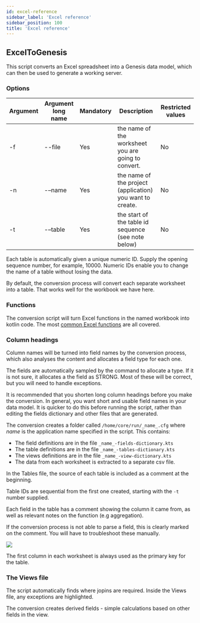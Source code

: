 ```yaml
---
id: excel-reference
sidebar_label: 'Excel reference'
sidebar_position: 100
title: 'Excel reference'
---
```






## ExcelToGenesis

This script converts an Excel spreadsheet into a Genesis data model, which can then be used to generate a working server.

### Options

| Argument | Argument long name      | Mandatory |               Description                                 | Restricted values         |
|----------|-------------------------|-----------|-----------------------------------------------------------|---------------------------|       
| -f       | --file                  | Yes       | the name of the worksheet you are going to convert.       | No                        |        
| -n       | -–name                  | Yes       | the name of the project (application) you want to create. | No                        |              
| -t       | -–table                 | Yes       | the start of the table id sequence (see note below)       | No                        |        



Each table is automatically given a unique numeric ID. Supply the opening sequence number, for example, 10000. Numeric IDs enable you to change the name of a table without losing the data.

By default, the conversion process will convert each separate worksheet into a table. That works well for the workbook we have here.




### Functions

The conversion script will turn Excel functions in the named workbook into kotlin code. The most [common Excel functions](./excel-functions.md) are all covered. 


### Column headings

Column names will be turned into field names by the conversion process, which also analyses the content and allocates a field type for each one.

The fields are automatically sampled by the command to allocate a type. If it is not sure, it allocates a the field as STRONG. Most of these will be correct, but you will need to handle exceptions.

It is recommended that you shorten long column headings before you make the conversion. In general, you want short and usable field names in your data model. It is quicker to do this before running the script, rather than editing the fields dictionary and other files that are generated.


The conversion creates a folder called `/home/core/run/_name_.cfg` where _name_ is the application name specified in the script. This contains:

* The field definitions are in the file `_name_-fields-dictionary.kts`
* The table definitions are in the file `_name_-tables-dictionary.kts`
* The views definitions are in the file `_name_-view-dictionary.kts`
* The data from each worksheet is extracted to a separate csv file.


In the Tables file, the source of each table is included as a comment at the beginning.


Table IDs are sequential from the first one created, starting with the `-t` number supplied.

Each field in the table has a comment showing the column it came from, as well as relevant notes on the function (e.g aggregation).

If the conversion process is not able to parse a field, this is clearly marked on the comment. You will have to troubleshoot these manually.

![](/img/unable-to-parse.png)

The first column in each worksheet is always  used as the primary key for the table.

### The Views file

The script automatically finds where jopins are required. Inside the Views file, any exceptions are highlighted.

The conversion creates derived fields - simple calculations based on other fields in the view. 